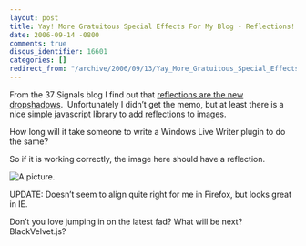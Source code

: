 ```yaml
---
layout: post
title: Yay! More Gratuitous Special Effects For My Blog - Reflections!
date: 2006-09-14 -0800
comments: true
disqus_identifier: 16601
categories: []
redirect_from: "/archive/2006/09/13/Yay_More_Gratuitous_Special_Effects_For_My_Blog__Reflections.aspx/"
---
```


From the 37 Signals blog I find out that [reflections are the new
dropshadows](http://37signals.com/svn/archives2/reflections_are_the_new_drop_shadows.php). 
Unfortunately I didn’t get the memo, but at least there is a nice simple
javascript library to [add
reflections](http://cow.neondragon.net/stuff/reflection/) to images.

How long will it take someone to write a Windows Live Writer plugin to
do the same?

So if it is working correctly, the image here should have a reflection.

![A
picture.](https://haacked.com/images/haacked_com/WindowsLiveWriter/YayMoreGratuitousSpecialEffectsForMyBlog_D328/imgp2007_edited%5B4%5D.jpg)

UPDATE: Doesn’t seem to align quite right for me in Firefox, but looks
great in IE.

Don’t you love jumping in on the latest fad? What will be next?
BlackVelvet.js?

